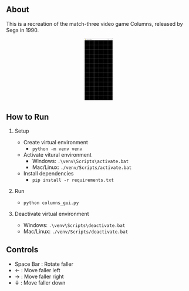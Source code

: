## About

This is a recreation of the match-three video game Columns, released by Sega in 1990. 

<div align="center">  
    <img src="gif/columns-gif.gif" width="15%" height="15%"/>
</div>

## How to Run

1. Setup
    - Create virtual environment
        - `python -m venv venv`
    - Activate vitural environment
        - Windows: `.\venv\Scripts\activate.bat`
        - Mac/Linux: `./venv/Scripts/activate.bat`
    - Install dependencies
        - `pip install -r requirements.txt`

2. Run
    - `python columns_gui.py`

3. Deactivate virtual environment
    - Windows: `.\venv\Scripts\deactivate.bat`
    - Mac/Linux: `./venv/Scripts/deactivate.bat`


## Controls

- Space Bar : Rotate faller
- $\leftarrow$ : Move faller left
- $\rightarrow$ : Move faller right
- $\downarrow$ : Move faller down
